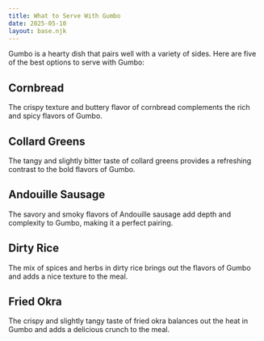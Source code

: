 ```yaml
---
title: What to Serve With Gumbo
date: 2025-05-10
layout: base.njk
---
```


Gumbo is a hearty dish that pairs well with a variety of sides. Here are five of the best options to serve with Gumbo:

## **Cornbread**
The crispy texture and buttery flavor of cornbread complements the rich and spicy flavors of Gumbo.

## **Collard Greens**
The tangy and slightly bitter taste of collard greens provides a refreshing contrast to the bold flavors of Gumbo.

## **Andouille Sausage**
The savory and smoky flavors of Andouille sausage add depth and complexity to Gumbo, making it a perfect pairing.

## **Dirty Rice**
The mix of spices and herbs in dirty rice brings out the flavors of Gumbo and adds a nice texture to the meal.

## **Fried Okra**
The crispy and slightly tangy taste of fried okra balances out the heat in Gumbo and adds a delicious crunch to the meal.